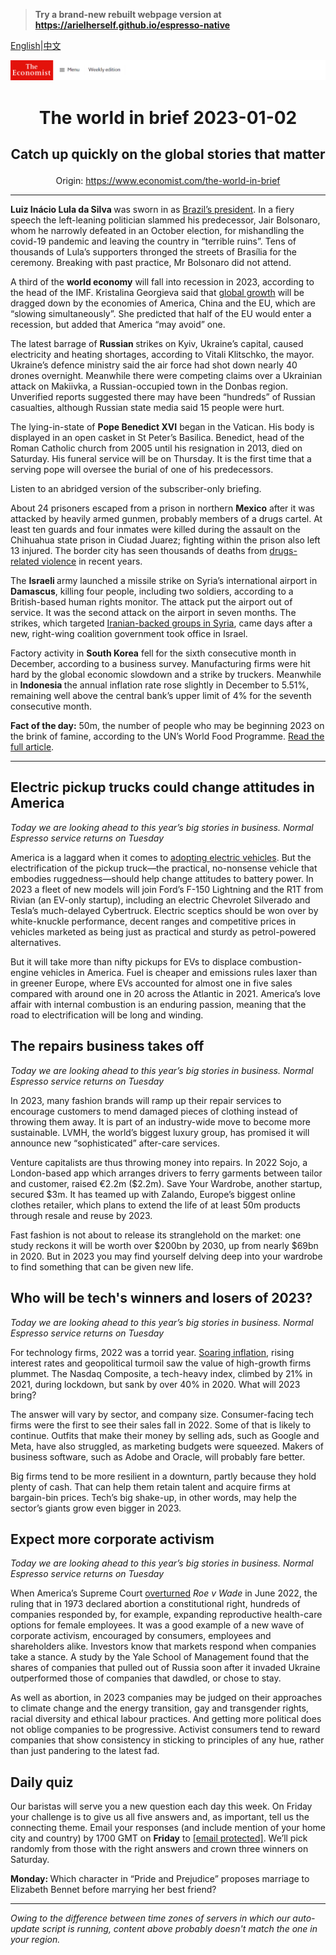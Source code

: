 > **Try a brand-new rebuilt webpage version at https://arielherself.github.io/espresso-native**

[English](https://github.com/arielherself/espresso/blob/main/README.md)|[中文](https://github-com.translate.goog/arielherself/espresso/blob/main/README.md?_x_tr_sl=en&_x_tr_tl=zh-CN&_x_tr_hl=zh-CN&_x_tr_pto=wapp)



![The Economist](menubar.png)

# <p align="center">The world in brief 2023-01-02</p>

## <p align="center">Catch up quickly on the global stories that matter</p>

<p align="center">Origin: <a href="https://www.economist.com/the-world-in-brief">https://www.economist.com/the-world-in-brief</a><hr>

<strong>Luiz Inácio Lula da Silva </strong>was sworn in as [Brazil’s president](https://www.economist.com/the-americas/2022/12/31/brazils-new-president-faces-a-fiscal-crunch-and-a-fickle-congress). In a fiery speech the left-leaning politician slammed his predecessor, Jair Bolsonaro, whom he narrowly defeated in an October election, for mishandling the covid-19 pandemic and leaving the country in “terrible ruins”. Tens of thousands of Lula’s supporters thronged the streets of Brasília for the ceremony. Breaking with past practice, Mr Bolsonaro did not attend.

A third of the <strong>world economy</strong> will fall into recession in 2023, according to the head of the IMF. Kristalina Georgieva said that [global growth](https://www.economist.com/podcasts/2022/12/05/what-are-the-prospects-for-the-world-economy-in-2023) will be dragged down by the economies of America, China and the EU, which are “slowing simultaneously”. She predicted that half of the EU would enter a recession, but added that America “may avoid” one.

The latest barrage of <strong>Russian </strong>strikes on Kyiv, Ukraine’s capital, caused electricity and heating shortages, according to Vitali Klitschko, the mayor. Ukraine’s defence ministry said the air force had shot down nearly 40 drones overnight. Meanwhile there were competing claims over a Ukrainian attack on Makiivka, a Russian-occupied town in the Donbas region. Unverified reports suggested there may have been “hundreds” of Russian casualties, although Russian state media said 15 people were hurt.

The lying-in-state of <strong>Pope Benedict XVI</strong> began in the Vatican. His body is displayed in an open casket in St Peter’s Basilica. Benedict, head of the Roman Catholic church from 2005 until his resignation in 2013, died on Saturday. His funeral service will be on Thursday. It is the first time that a serving pope will oversee the burial of one of his predecessors.

Listen to an abridged version of the subscriber-only briefing.

About 24 prisoners escaped from a prison in northern <strong>Mexico</strong> after it was attacked by heavily armed gunmen, probably members of a drugs cartel. At least ten guards and four inmates were killed during the assault on the Chihuahua state prison in Ciudad Juarez; fighting within the prison also left 13 injured. The border city has seen thousands of deaths from [drugs-related violence](https://www.economist.com/leaders/2022/06/30/staggering-numbers-of-mexicans-are-vanishing-heres-how-to-save-them) in recent years.

The <strong>Israeli </strong>army launched a missile strike on Syria’s international airport in <strong>Damascus</strong>, killing four people, including two soldiers, according to a British-based human rights monitor. The attack put the airport out of service. It was the second attack on the airport in seven months. The strikes, which targeted [Iranian-backed groups in Syria](https://www.economist.com/the-world-ahead/2022/11/18/the-middle-easts-complex-web-of-alliances-is-evolving), came days after a new, right-wing coalition government took office in Israel.

Factory activity in <strong>South Korea</strong> fell for the sixth consecutive month in December, according to a business survey. Manufacturing firms were hit hard by the global economic slowdown and a strike by truckers. Meanwhile in <strong>Indonesia </strong>the annual inflation rate rose slightly in December to 5.51%, remaining well above the central bank’s upper limit of 4% for the seventh consecutive month.

<strong>Fact of the day:</strong> 50m, the number of people who may be beginning 2023 on the brink of famine, according to the UN’s World Food Programme. [Read the full article](https://www.economist.com/the-world-ahead/2022/11/18/global-hunger-is-now-more-a-problem-of-price-than-availability).

----------

## Electric pickup trucks could change attitudes in America

<em>Today we are looking ahead to this year’s big stories in business. Normal Espresso service returns on Tuesday</em>

America is a laggard when it comes to [adopting electric vehicles](https://www.economist.com/graphic-detail/2022/06/02/the-electric-vehicle-revolution-is-not-happening-fast-enough). But the electrification of the pickup truck—the practical, no-nonsense vehicle that embodies ruggedness—should help change attitudes to battery power. In 2023 a fleet of new models will join Ford’s F-150 Lightning and the R1T from Rivian (an EV-only startup), including an electric Chevrolet Silverado and Tesla’s much-delayed Cybertruck. Electric sceptics should be won over by white-knuckle performance, decent ranges and competitive prices in vehicles marketed as being just as practical and sturdy as petrol-powered alternatives.

But it will take more than nifty pickups for EVs to displace combustion-engine vehicles in America. Fuel is cheaper and emissions rules laxer than in greener Europe, where EVs accounted for almost one in five sales compared with around one in 20 across the Atlantic in 2021. America’s love affair with internal combustion is an enduring passion, meaning that the road to electrification will be long and winding.

## The repairs business takes off

<em>Today we are looking ahead to this year’s big stories in business. Normal Espresso service returns on Tuesday</em>

In 2023, many fashion brands will ramp up their repair services to encourage customers to mend damaged pieces of clothing instead of throwing them away. It is part of an industry-wide move to become more sustainable. LVMH, the world’s biggest luxury group, has promised it will announce new “sophisticated” after-care services.

Venture capitalists are thus throwing money into repairs. In 2022 Sojo, a London-based app which arranges drivers to ferry garments between tailor and customer, raised €2.2m ($2.2m). Save Your Wardrobe, another startup, secured $3m. It has teamed up with Zalando, Europe’s biggest online clothes retailer, which plans to extend the life of at least 50m products through resale and reuse by 2023.

Fast fashion is not about to release its stranglehold on the market: one study reckons it will be worth over $200bn by 2030, up from nearly $69bn in 2020. But in 2023 you may find yourself delving deep into your wardrobe to find something that can be given new life.

## Who will be tech&#x27;s winners and losers of 2023?

<em>Today we are looking ahead to this year’s big stories in business. Normal Espresso service returns on Tuesday</em>

For technology firms, 2022 was a torrid year. [Soaring inflation](https://www.economist.com/finance-and-economics/2022/12/21/2022-has-been-a-year-of-brutal-inflation), rising interest rates and geopolitical turmoil saw the value of high-growth firms plummet. The Nasdaq Composite, a tech-heavy index, climbed by 21% in 2021, during lockdown, but sank by over 40% in 2020. What will 2023 bring?

The answer will vary by sector, and company size. Consumer-facing tech firms were the first to see their sales fall in 2022. Some of that is likely to continue. Outfits that make their money by selling ads, such as Google and Meta, have also struggled, as marketing budgets were squeezed. Makers of business software, such as Adobe and Oracle, will probably fare better. 

Big firms tend to be more resilient in a downturn, partly because they hold plenty of cash. That can help them retain talent and acquire firms at bargain-bin prices. Tech’s big shake-up, in other words, may help the sector’s giants grow even bigger in 2023.

## Expect more corporate activism

<em>Today we are looking ahead to this year’s big stories in business. Normal Espresso service returns on Tuesday</em>

When America’s Supreme Court [overturned](https://www.economist.com/leaders/2022/06/24/the-supreme-courts-rejection-of-roe-will-hurt-the-poorest-most) <em>Roe v Wade</em> in June 2022, the ruling that in 1973 declared abortion a constitutional right, hundreds of companies responded by, for example, expanding reproductive health-care options for female employees. It was a good example of a new wave of corporate activism, encouraged by consumers, employees and shareholders alike. Investors know that markets respond when companies take a stance. A study by the Yale School of Management found that the shares of companies that pulled out of Russia soon after it invaded Ukraine outperformed those of companies that dawdled, or chose to stay.

As well as abortion, in 2023 companies may be judged on their approaches to climate change and the energy transition, gay and transgender rights, racial diversity and ethical labour practices. And getting more political does not oblige companies to be progressive. Activist consumers tend to reward companies that show consistency in sticking to principles of any hue, rather than just pandering to the latest fad.

## Daily quiz

Our baristas will serve you a new question each day this week. On Friday your challenge is to give us all five answers and, as important, tell us the connecting theme. Email your responses (and include mention of your home city and country) by 1700 GMT on <strong>Friday</strong> to [<span class="__cf_email__" data-cfemail="401135293a053330322533332f0025232f2e2f2d2933346e232f2d">[email&#160;protected]</span>](https://mail.google.com/mail/?view=cm&amp;fs=1&amp;tf=1&amp;to=QuizEspresso@economist.com). We’ll pick randomly from those with the right answers and crown three winners on Saturday.

<strong>Monday: </strong>Which character in “Pride and Prejudice” proposes marriage to Elizabeth Bennet before marrying her best friend?

----------

*Owing to the difference between time zones of servers in which our auto-update script is running, content above probably doesn't match the one in your region.*
